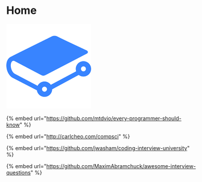 # Home

![Tech Notes](.gitbook/assets/gitbook.png)

{% embed url="https://github.com/mtdvio/every-programmer-should-know" %}

{% embed url="http://carlcheo.com/compsci" %}

{% embed url="https://github.com/jwasham/coding-interview-university" %}

{% embed url="https://github.com/MaximAbramchuck/awesome-interview-questions" %}



